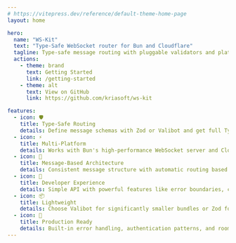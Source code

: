 ```yaml
---
# https://vitepress.dev/reference/default-theme-home-page
layout: home

hero:
  name: "WS-Kit"
  text: "Type-Safe WebSocket router for Bun and Cloudflare"
  tagline: Type-safe message routing with pluggable validators and platform adapters
  actions:
    - theme: brand
      text: Getting Started
      link: /getting-started
    - theme: alt
      text: View on GitHub
      link: https://github.com/kriasoft/ws-kit

features:
  - icon: 🛡️
    title: Type-Safe Routing
    details: Define message schemas with Zod or Valibot and get full TypeScript type inference from schema to handler
  - icon: ⚡
    title: Multi-Platform
    details: Works with Bun's high-performance WebSocket server and Cloudflare Durable Objects with platform-specific optimizations
  - icon: 🎯
    title: Message-Based Architecture
    details: Consistent message structure with automatic routing based on message types
  - icon: 🔧
    title: Developer Experience
    details: Simple API with powerful features like error boundaries, connection metadata, and async handlers
  - icon: 📦
    title: Lightweight
    details: Choose Valibot for significantly smaller bundles or Zod for familiar syntax. Core logic shared between adapters
  - icon: 🚀
    title: Production Ready
    details: Built-in error handling, authentication patterns, and room broadcasting for real-world applications
---
```

